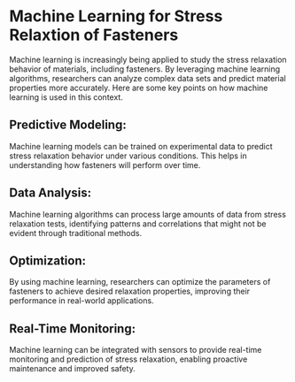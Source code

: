 # Machine Learning for Stress Relaxtion of Fasteners
Machine learning is increasingly being applied to study the stress relaxation behavior of materials, including fasteners. By leveraging machine learning algorithms, researchers can analyze complex data sets and predict material properties more accurately. Here are some key points on how machine learning is used in this context.
## Predictive Modeling: 
Machine learning models can be trained on experimental data to predict stress relaxation behavior under various conditions. This helps in understanding how fasteners will perform over time.
## Data Analysis: 
Machine learning algorithms can process large amounts of data from stress relaxation tests, identifying patterns and correlations that might not be evident through traditional methods.
## Optimization: 
By using machine learning, researchers can optimize the parameters of fasteners to achieve desired relaxation properties, improving their performance in real-world applications.
## Real-Time Monitoring: 
Machine learning can be integrated with sensors to provide real-time monitoring and prediction of stress relaxation, enabling proactive maintenance and improved safety.
